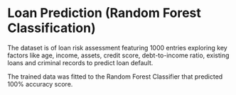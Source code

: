 # Loan Prediction (Random Forest Classification)
The dataset is of loan risk assessment featuring 1000 entries exploring key factors like age, income, assets, credit score, debt-to-income ratio, existing loans and criminal records to predict loan default.

The trained data was fitted to the Random Forest Classifier that predicted 100% accuracy score.
